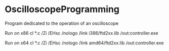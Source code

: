 # OscilloscopeProgramming
Program dedicated to the operation of an oscilloscope

Run on x86
cl *.c /Zi /EHsc /nologo /link i386/ftd2xx.lib /out:controller.exe

Run on x64
cl *.c /Zi /EHsc /nologo /link amd64/ftd2xx.lib /out:controller.exe